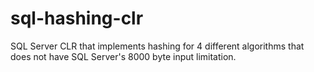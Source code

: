sql-hashing-clr
===============

SQL Server CLR that implements hashing for 4 different algorithms that does not have SQL Server's 8000 byte input limitation.
